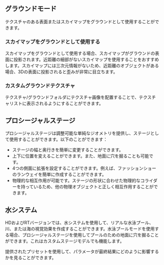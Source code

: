 ## グラウンドモード
テクスチャのある表面またはスカイマップをグラウンドとして使用することができます。

### スカイマップをグラウンドとして使用する
スカイマップをグラウンドとして使用する場合、スカイマップがグラウンドの表面に投影されます。近距離の細部がないスカイマップを使用することをおすすめします。スカイマップには三次元情報がないため、近距離のオブジェクトがある場合、3Dの表面に投影されると歪みが非常に目立ちます。

### カスタムグラウンドテクスチャ
テクスチャ/グラウンドフォルダにテクスチャ画像を配置することで、テクスチャリストに表示されるようにすることができます。

## プロシージャルステージ
プロシージャルステージは調整可能な単純なジオメトリを提供し、ステージとして使用することができます。以下のことができます：
* ステージの幅と奥行きを簡単に変更することができます。
* 上下に位置を変えることができます。また、地面に穴を掘ることも可能です。
* 4つの側面に拡張を設定することができます。例えば、ファッションショーのランウェイを簡単に作成することができます。
* 物理的な相互作用が可能です。ステージの形状に合わせた物理的なコライダーを持っているため、他の物理オブジェクトと正しく相互作用することができます。

## 水システム
HDおよびRTバージョンでは、水システムを使用して、リアルな水泳プール、川、または海の視覚効果を作成することができます。水泳プールモードを使用する場合、プロシージャルステージを使用してプールのための地面に穴を掘ることができます。これはカスタムステージモデルでも機能します。

提供されたプリセットを使用して、パラメータが最終結果にどのように影響するかを見ることができます。